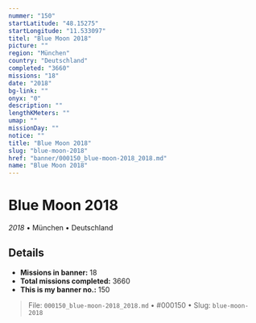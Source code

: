 ```yaml
---
nummer: "150"
startLatitude: "48.15275"
startLongitude: "11.533097"
titel: "Blue Moon 2018"
picture: ""
region: "München"
country: "Deutschland"
completed: "3660"
missions: "18"
date: "2018"
bg-link: ""
onyx: "0"
description: ""
lengthKMeters: ""
umap: ""
missionDay: ""
notice: ""
title: "Blue Moon 2018"
slug: "blue-moon-2018"
href: "banner/000150_blue-moon-2018_2018.md"
name: "Blue Moon 2018"
---
```

# Blue Moon 2018

*2018* • München • Deutschland





## Details

- **Missions in banner:** 18
- **Total missions completed:** 3660
- **This is my banner no.:** 150






> File: `000150_blue-moon-2018_2018.md`
> • #000150
> • Slug: `blue-moon-2018`
